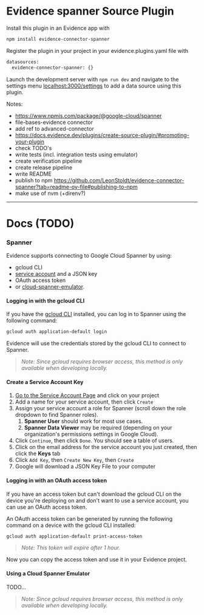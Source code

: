 # Evidence spanner Source Plugin

Install this plugin in an Evidence app with
```bash
npm install evidence-connector-spanner
```

Register the plugin in your project in your evidence.plugins.yaml file with
```bash
datasources:
  evidence-connector-spanner: {}
```

Launch the development server with `npm run dev` and navigate to the settings menu [localhost:3000/settings](http://localhost:3000/settings) to add a data source using this plugin.

Notes:
- https://www.npmjs.com/package/@google-cloud/spanner
- file-bases-evidence connector
- add ref to advanced-connector
- https://docs.evidence.dev/plugins/create-source-plugin/#promoting-your-plugin
- check TODO's
- write tests (incl. integration tests using emulator)
- create verification pipeline
- create release pipeline
- write README
- publish to npm https://github.com/LeonStoldt/evidence-connector-spanner?tab=readme-ov-file#publishing-to-npm
- make use of nvm (+direnv?)



---
# Docs (TODO)

### Spanner

Evidence supports connecting to Google Cloud Spanner by using:
- gcloud CLI
- [service account](https://cloud.google.com/iam/docs/service-accounts) and a JSON key
- OAuth access token
- or [cloud-spanner-emulator](https://cloud.google.com/spanner/docs/emulator).

#### Logging in with the gcloud CLI

If you have the [gcloud CLI](https://cloud.google.com/sdk/gcloud) installed, you can log in to Spanner using the following command:

```bash
gcloud auth application-default login
```

Evidence will use the credentials stored by the gcloud CLI to connect to Spanner.

> *Note: Since gcloud requires browser access, this method is only available when developing locally.*

#### Create a Service Account Key

1. [Go to the Service Account Page](https://console.cloud.google.com/projectselector/iam-admin/serviceaccounts/create?supportedpurview=project) and click on your project
2. Add a name for your service account, then click `Create`
3. Assign your service account a role for Spanner (scroll down the role dropdown to find Spanner roles).
   1. **Spanner User** should work for most use cases.
   1. **Spanner Data Viewer** may be required (depending on your organization's permissions settings in Google Cloud).
4. Click `Continue`, then click `Done`. You should see a table of users.
5. Click on the email address for the service account you just created, then click the **Keys** tab
6. Click `Add Key`, then `Create New Key`, then `Create`
7. Google will download a JSON Key File to your computer

#### Logging in with an OAuth access token

If you have an access token but can't download the gcloud CLI on the device you're deploying on and don't want to use a service account, you can use an OAuth access token.

An OAuth access token can be generated by running the following command on a device with the gcloud CLI installed:

```bash
gcloud auth application-default print-access-token
```
> *Note: This token will expire after 1 hour.*

Now you can copy the access token and use it in your Evidence project.

#### Using a Cloud Spanner Emulator

TODO...

> *Note: Since gcloud requires browser access, this method is only available when developing locally.*
